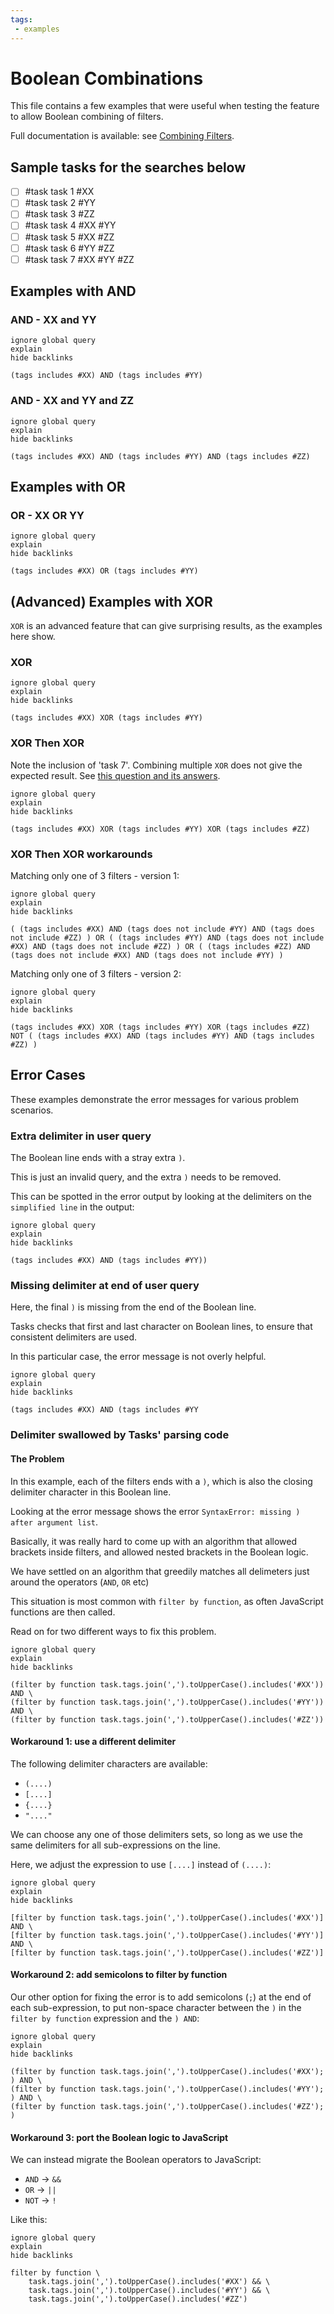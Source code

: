 ```yaml
---
tags:
 - examples
---
```


# Boolean Combinations

This file contains a few examples that were useful when testing
the feature to allow Boolean combining of filters.

Full documentation is available: see [Combining Filters](https://publish.obsidian.md/tasks/Queries/Combining+Filters).

## Sample tasks for the searches below

- [ ] #task task 1 #XX
- [ ] #task task 2 #YY
- [ ] #task task 3 #ZZ
- [ ] #task task 4 #XX #YY
- [ ] #task task 5 #XX #ZZ
- [ ] #task task 6 #YY #ZZ
- [ ] #task task 7 #XX #YY #ZZ

## Examples with AND

### AND - XX and YY

```tasks
ignore global query
explain
hide backlinks

(tags includes #XX) AND (tags includes #YY)
```

### AND - XX and YY and ZZ

```tasks
ignore global query
explain
hide backlinks

(tags includes #XX) AND (tags includes #YY) AND (tags includes #ZZ)
```

## Examples with OR

### OR - XX OR YY

```tasks
ignore global query
explain
hide backlinks

(tags includes #XX) OR (tags includes #YY)
```

## (Advanced) Examples with XOR

`XOR` is an advanced feature that can give surprising results, as the examples here show.

### XOR

```tasks
ignore global query
explain
hide backlinks

(tags includes #XX) XOR (tags includes #YY)
```

### XOR Then XOR

Note the inclusion of 'task 7'. Combining multiple `XOR` does not give the expected result.
See [this question and its answers](https://electronics.stackexchange.com/questions/93713/how-is-an-xor-with-more-than-2-inputs-supposed-to-work).

```tasks
ignore global query
explain
hide backlinks

(tags includes #XX) XOR (tags includes #YY) XOR (tags includes #ZZ)
```

### XOR Then XOR workarounds

Matching only one of 3 filters - version 1:

```tasks
ignore global query
explain
hide backlinks

( (tags includes #XX) AND (tags does not include #YY) AND (tags does not include #ZZ) ) OR ( (tags includes #YY) AND (tags does not include #XX) AND (tags does not include #ZZ) ) OR ( (tags includes #ZZ) AND (tags does not include #XX) AND (tags does not include #YY) )
```

Matching only one of 3 filters - version 2:

```tasks
ignore global query
explain
hide backlinks

(tags includes #XX) XOR (tags includes #YY) XOR (tags includes #ZZ)
NOT ( (tags includes #XX) AND (tags includes #YY) AND (tags includes #ZZ) )
```

## Error Cases

These examples demonstrate the error messages for various problem scenarios.

### Extra delimiter in user query

The Boolean line ends with a stray extra `)`.

This is just an invalid query, and the extra `)` needs to be removed.

This can be spotted in the error output by looking at the delimiters on the `simplified line` in the output:

```tasks
ignore global query
explain
hide backlinks

(tags includes #XX) AND (tags includes #YY))
```

### Missing delimiter at end of user query

Here, the final `)` is missing from the end of the Boolean line.

Tasks checks that first and last character on Boolean lines, to ensure that consistent delimiters are used.

In this particular case, the error message is not overly helpful.

```tasks
ignore global query
explain
hide backlinks

(tags includes #XX) AND (tags includes #YY
```

### Delimiter swallowed by Tasks' parsing code

#### The Problem

In this example, each of the filters ends with a `)`, which is also the closing delimiter character in this Boolean line.

Looking at the error message shows the error `SyntaxError: missing ) after argument list`.

Basically, it was really hard to come up with an algorithm that allowed brackets inside filters, and allowed nested brackets in the Boolean logic.

We have settled on an algorithm that greedily matches all delimeters just around the operators (`AND`, `OR` etc)

This situation is most common with `filter by function`, as often JavaScript functions are then called.

Read on for two different ways to fix this problem.

```tasks
ignore global query
explain
hide backlinks

(filter by function task.tags.join(',').toUpperCase().includes('#XX')) AND \
(filter by function task.tags.join(',').toUpperCase().includes('#YY')) AND \
(filter by function task.tags.join(',').toUpperCase().includes('#ZZ'))
```

#### Workaround 1: use a different delimiter

The following delimiter characters are available:

- `(....)`
- `[....]`
- `{....}`
- `"...."`

We can choose any one of those delimiters sets, so long as we use the same delimiters for all sub-expressions on the line.

Here, we adjust the expression to use `[....]` instead of `(....)`:

```tasks
ignore global query
explain
hide backlinks

[filter by function task.tags.join(',').toUpperCase().includes('#XX')] AND \
[filter by function task.tags.join(',').toUpperCase().includes('#YY')] AND \
[filter by function task.tags.join(',').toUpperCase().includes('#ZZ')]
```

#### Workaround 2: add semicolons to filter by function

Our other option for fixing the error is to add semicolons (`;`) at the end of each sub-expression, to put non-space character between the `)` in the `filter by function` expression and the `) AND`:

```tasks
ignore global query
explain
hide backlinks

(filter by function task.tags.join(',').toUpperCase().includes('#XX'); ) AND \
(filter by function task.tags.join(',').toUpperCase().includes('#YY'); ) AND \
(filter by function task.tags.join(',').toUpperCase().includes('#ZZ'); )
```

#### Workaround 3: port the Boolean logic to JavaScript

We can instead migrate the Boolean operators to JavaScript:

- `AND` -> `&&`
- `OR` -> `||`
- `NOT` -> `!`

Like this:

```tasks
ignore global query
explain
hide backlinks

filter by function \
    task.tags.join(',').toUpperCase().includes('#XX') && \
    task.tags.join(',').toUpperCase().includes('#YY') && \
    task.tags.join(',').toUpperCase().includes('#ZZ')
```
